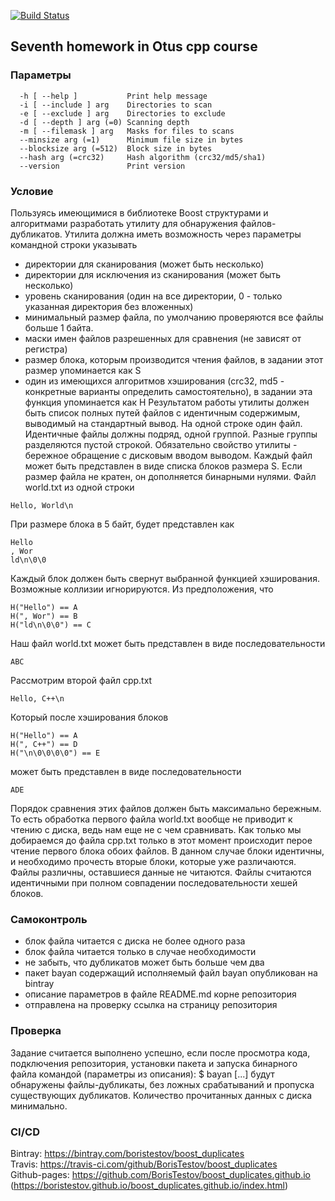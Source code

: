 [![Build Status](https://travis-ci.com/BorisTestov/boost_duplicates.svg?branch=master)](https://travis-ci.com/BorisTestov/boost_duplicates)

## Seventh homework in Otus cpp course

### Параметры
```
  -h [ --help ]           Print help message
  -i [ --include ] arg    Directories to scan
  -e [ --exclude ] arg    Directories to exclude
  -d [ --depth ] arg (=0) Scanning depth
  -m [ --filemask ] arg   Masks for files to scans
  --minsize arg (=1)      Minimum file size in bytes
  --blocksize arg (=512)  Block size in bytes
  --hash arg (=crc32)     Hash algorithm (crc32/md5/sha1)
  --version               Print version
```

### Условие
Пользуясь имеющимися в библиотеке Boost структурами и алгоритмами
разработать утилиту для обнаружения файлов-дубликатов.
Утилита должна иметь возможность через параметры командной строки
указывать
* директории для сканирования (может быть несколько)
* директории для исключения из сканирования (может быть несколько)
* уровень сканирования (один на все директории, 0 - только указанная
директория без вложенных)
* минимальный размер файла, по умолчанию проверяются все файлы
больше 1 байта.
* маски имен файлов разрешенных для сравнения (не зависят от
регистра)
* размер блока, которым производится чтения файлов, в задании этот
размер упоминается как S
* один из имеющихся алгоритмов хэширования (crc32, md5 -
конкретные варианты определить самостоятельно), в задании
эта функция упоминается как H
Результатом работы утилиты должен быть список полных путей файлов
с идентичным содержимым, выводимый на стандартный вывод. На одной
строке один файл. Идентичные файлы должны подряд, одной группой.
Разные группы разделяются пустой строкой.
Обязательно свойство утилиты - бережное обращение с дисковым вводом
выводом. Каждый файл может быть представлен в виде списка блоков
размера S. Если размер файла не кратен, он дополняется бинарными
нулями.
Файл world.txt из одной строки
```
Hello, World\n
```
При размере блока в 5 байт, будет представлен как
```
Hello
, Wor
ld\n\0\0
```
Каждый блок должен быть свернут выбранной функцией хэширования.
Возможные коллизии игнорируются. Из предположения, что
```
H("Hello") == A
H(", Wor") == B
H("ld\n\0\0") == C
```
Наш файл world.txt может быть представлен в виде последовательности
```
ABC
```
Рассмотрим второй файл cpp.txt
```
Hello, C++\n
```
Который после хэширования блоков
```
H("Hello") == A
H(", C++") == D
H("\n\0\0\0\0") == E
```
может быть представлен в виде последовательности
```
ADE
```
Порядок сравнения этих файлов должен быть максимально бережным. То
есть обработка первого файла world.txt вообще не приводит к чтению с
диска, ведь нам еще не с чем сравнивать. Как только мы добираемся до
файла cpp.txt только в этот момент происходит перое чтение первого блока
обоих файлов. В данном случае блоки идентичны, и необходимо прочесть
вторые блоки, которые уже различаются. Файлы различны, оставшиеся
данные не читаются.
Файлы считаются идентичными при полном совпадении последовательности
хешей блоков.

### Самоконтроль
* блок файла читается с диска не более одного раза
* блок файла читается только в случае необходимости
* не забыть, что дубликатов может быть больше чем два
* пакет bayan содержащий исполняемый файл bayan опубликован на
bintray
* описание параметров в файле README.md корне репозитория
* отправлена на проверку ссылка на страницу репозитория

### Проверка
Задание считается выполнено успешно, если после просмотра кода,
подключения репозитория, установки пакета и запуска бинарного файла
командой (параметры из описания):
$ bayan [...]
будут обнаружены файлы-дубликаты, без ложных срабатываний и
пропуска существующих дубликатов.
Количество прочитанных данных с диска минимально.

### CI/CD
Bintray: https://bintray.com/boristestov/boost_duplicates <br>
Travis: https://travis-ci.com/github/BorisTestov/boost_duplicates <br>
Github-pages: https://github.com/BorisTestov/boost_duplicates.github.io (https://boristestov.github.io/boost_duplicates.github.io/index.html)
